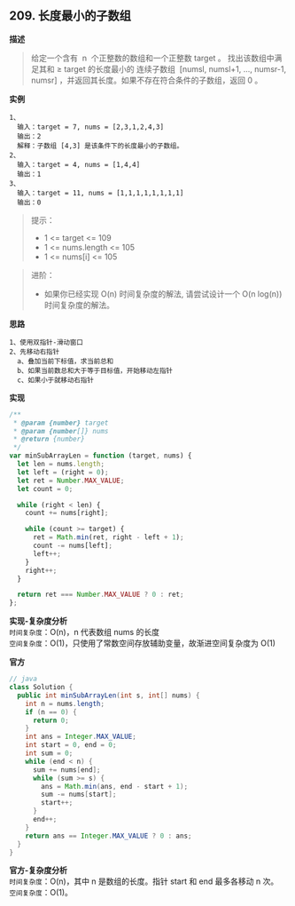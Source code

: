## 209. 长度最小的子数组

**描述**

> 给定一个含有  n  个正整数的数组和一个正整数 target 。
> 找出该数组中满足其和 ≥ target 的长度最小的 连续子数组  [numsl, numsl+1, ..., numsr-1, numsr] ，并返回其长度。如果不存在符合条件的子数组，返回 0 。

**实例**

```
1、
  输入：target = 7, nums = [2,3,1,2,4,3]
  输出：2
  解释：子数组 [4,3] 是该条件下的长度最小的子数组。
2、
  输入：target = 4, nums = [1,4,4]
  输出：1
3、
  输入：target = 11, nums = [1,1,1,1,1,1,1,1]
  输出：0
```

> 提示：
>
> - 1 <= target <= 109
> - 1 <= nums.length <= 105
> - 1 <= nums[i] <= 105

> 进阶：
>
> - 如果你已经实现 O(n) 时间复杂度的解法, 请尝试设计一个 O(n log(n)) 时间复杂度的解法。

**思路**

```
1、使用双指针-滑动窗口
2、先移动右指针
  a、叠加当前下标值，求当前总和
  b、如果当前数总和大于等于目标值，开始移动左指针
  c、如果小于就移动右指针
```

**实现**

```js
/**
 * @param {number} target
 * @param {number[]} nums
 * @return {number}
 */
var minSubArrayLen = function (target, nums) {
  let len = nums.length;
  let left = (right = 0);
  let ret = Number.MAX_VALUE;
  let count = 0;

  while (right < len) {
    count += nums[right];

    while (count >= target) {
      ret = Math.min(ret, right - left + 1);
      count -= nums[left];
      left++;
    }
    right++;
  }

  return ret === Number.MAX_VALUE ? 0 : ret;
};
```

**实现-复杂度分析**  
`时间复杂度`：O(n)，n 代表数组 nums 的长度  
`空间复杂度`：O(1)，只使用了常数空间存放辅助变量，故渐进空间复杂度为 O(1)

**官方**

```java
// java
class Solution {
  public int minSubArrayLen(int s, int[] nums) {
    int n = nums.length;
    if (n == 0) {
      return 0;
    }
    int ans = Integer.MAX_VALUE;
    int start = 0, end = 0;
    int sum = 0;
    while (end < n) {
      sum += nums[end];
      while (sum >= s) {
        ans = Math.min(ans, end - start + 1);
        sum -= nums[start];
        start++;
      }
      end++;
    }
    return ans == Integer.MAX_VALUE ? 0 : ans;
  }
}
```

**官方-复杂度分析**  
`时间复杂度`：O(n)，其中 n 是数组的长度。指针 start 和 end 最多各移动 n 次。  
`空间复杂度`：O(1)。
